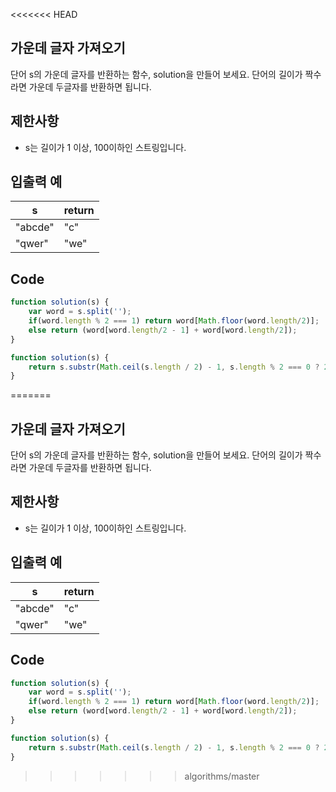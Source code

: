 <<<<<<< HEAD
## 가운데 글자 가져오기
단어 s의 가운데 글자를 반환하는 함수, solution을 만들어 보세요. 단어의 길이가 짝수라면 가운데 두글자를 반환하면 됩니다.

## 제한사항
* s는 길이가 1 이상, 100이하인 스트링입니다.
## 입출력 예
|s|return|
|---|---|
|"abcde"|"c"|
|"qwer"|"we"|

## Code
```javascript
function solution(s) {
    var word = s.split('');                                              //주어진 낱말을 분리해 배열 만들고
    if(word.length % 2 === 1) return word[Math.floor(word.length/2)];    //홀수면 가운데 글자 반환
    else return (word[word.length/2 - 1] + word[word.length/2]);         //짝수면 가운데 두글자 반환
}
```
```javascript
function solution(s) {
    return s.substr(Math.ceil(s.length / 2) - 1, s.length % 2 === 0 ? 2 : 1);
}
```
=======
## 가운데 글자 가져오기
단어 s의 가운데 글자를 반환하는 함수, solution을 만들어 보세요. 단어의 길이가 짝수라면 가운데 두글자를 반환하면 됩니다.

## 제한사항
* s는 길이가 1 이상, 100이하인 스트링입니다.
## 입출력 예
|s|return|
|---|---|
|"abcde"|"c"|
|"qwer"|"we"|

## Code
```javascript
function solution(s) {
    var word = s.split('');                                              //주어진 낱말을 분리해 배열 만들고
    if(word.length % 2 === 1) return word[Math.floor(word.length/2)];    //홀수면 가운데 글자 반환
    else return (word[word.length/2 - 1] + word[word.length/2]);         //짝수면 가운데 두글자 반환
}
```
```javascript
function solution(s) {
    return s.substr(Math.ceil(s.length / 2) - 1, s.length % 2 === 0 ? 2 : 1);
}
```
>>>>>>> algorithms/master
